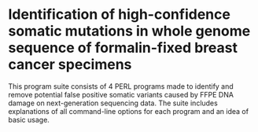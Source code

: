 # Identification of high-confidence somatic mutations in whole genome sequence of formalin-fixed breast cancer specimens
This program suite consists of 4 PERL programs made to identify and remove potential false positive somatic variants caused by FFPE DNA damage on next-generation sequencing data. The suite includes explanations of all command-line options for each program and an idea of basic usage.
